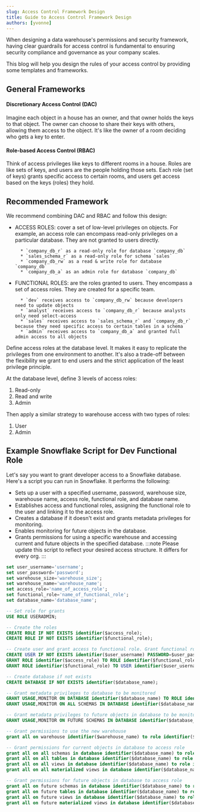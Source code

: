 ```yaml
---
slug: Access Control Framework Design
title: Guide to Access Control Framework Design
authors: [yvonne]
---
```


When designing a data warehouse's permissions and security framework, having clear guardrails for access control is fundamental to ensuring security compliance and governance as your company scales. 

This blog will help you design the rules of your access control by providing some templates and frameworks. 

<!-- truncate -->

## General Frameworks
#### Discretionary Access Control (DAC) 
Imagine each object in a house has an owner, and that owner holds the keys to that object. The owner can choose to share their keys with others, allowing them access to the object. It's like the owner of a room deciding who gets a key to enter.

#### Role-based Access Control (RBAC)
Think of access privileges like keys to different rooms in a house. Roles are like sets of keys, and users are the people holding those sets. Each role (set of keys) grants specific access to certain rooms, and users get access based on the keys (roles) they hold.


## Recommended Framework
We recommend combining DAC and RBAC and follow this design: 

- ACCESS ROLES: cover a set of low-level privileges on objects. For example, an access role can encompass read-only privileges on a particular database. They are not granted to users directly. 

        * `company_db_r` as a read-only role for database `company_db`
        * `sales_schema_r` as a read-only role for schema `sales`
        * `company_db_rw` as a read & write role for database `company_db`
        * `company_db_a` as an admin role for database `company_db`
- FUNCTIONAL ROLES: are the roles granted to users. They encompass a set of access roles. They are created for a specific team.

        * `dev` receives access to `company_db_rw` because developers need to update objects
        * `analyst` receives access to `company_db_r` because analysts only need select-access
        * `sales` receives access to `sales_schema_r` and `company_db_r` because they need specific access to certain tables in a schema
        * `admin` receives access to `company_db_a` and granted full admin access to all objects

Define access roles at the database level. It makes it easy to replicate the privileges from one environment to another. It's also a trade-off between the flexibility we grant to end users and the strict application of the least privilege principle.

At the database level, define 3 levels of access roles:
1. Read-only
2. Read and write
3. Admin

Then apply a similar strategy to warehouse access with two types of roles:
1. User
2. Admin



## Example Snowflake Script for Dev Functional Role
Let's say you want to grant developer access to a Snowflake database. Here's a script you can run in Snowflake. It performs the following: 
* Sets up a user with a specified username, password, warehouse size, warehouse name, access role, functional role, and database name.
* Establishes access and functional roles, assigning the functional role to the user and linking it to the access role.
* Creates a database if it doesn't exist and grants metadata privileges for monitoring.
* Enables monitoring for future objects in the database.
* Grants permissions for using a specific warehouse and accessing current and future objects in the specified database.
:::note
Please update this script to reflect your desired access structure. It differs for every org. 
::: 

```sql
set user_username='username';
set user_password='password';
set warehouse_size='warehouse_size';
set warehouse_name='warehouse_name';
set access_role='name_of_access_role';
set functional_role='name_of_functional_role';
set database_name='database_name';

-- Set role for grants
USE ROLE USERADMIN;

-- Create the roles
CREATE ROLE IF NOT EXISTS identifier($access_role);
CREATE ROLE IF NOT EXISTS identifier($functional_role);

-- Create user and grant access to functional role. Grant functional role access to access role.
CREATE USER IF NOT EXISTS identifier($user_username) PASSWORD=$user_password DEFAULT_ROLE=$functional_role;
GRANT ROLE identifier($access_role) TO ROLE identifier($functional_role);
GRANT ROLE identifier($functional_role) TO USER identifier($user_username);

-- Create database if not exists
CREATE DATABASE IF NOT EXISTS identifier($database_name);

-- Grant metadata privileges to database to be monitored
GRANT USAGE,MONITOR ON DATABASE identifier($database_name) TO ROLE identifier($access_role);
GRANT USAGE,MONITOR ON ALL SCHEMAS IN DATABASE identifier($database_name) TO ROLE identifier($access_role);

-- Grant metadata privileges to future objects in database to be monitored
GRANT USAGE,MONITOR ON FUTURE SCHEMAS IN DATABASE identifier($database_name) TO ROLE identifier($access_role);

-- Grant permissions to use the new warehouse
grant all on warehouse identifier($warehouse_name) to role identifier($access_role);

-- Grant permissions for current objects in database to access role
grant all on all schemas in database identifier($database_name) to role identifier($access_role);
grant all on all tables in database identifier($database_name) to role identifier($access_role);
grant all on all views in database identifier($database_name) to role identifier($access_role);
grant all on all materialized views in database identifier($database_name) to role identifier($access_role);

-- Grant permissions for future objects in database to access role
grant all on future schemas in database identifier($database_name) to role identifier($access_role);
grant all on future tables in database identifier($database_name) to role identifier($access_role);
grant all on future views in database identifier($database_name) to role identifier($access_role);
grant all on future materialized views in database identifier($database_name) to role identifier($access_role);

```
